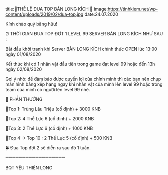 title:🔔THỂ LỆ ĐUA TOP BÀN LONG KÍCH 🔔
image:https://tinhkiem.net/wp-content/uploads/2019/02/dua-top.jpg
date:24.07.2020

Kính chào quý bằng hữu!

⏰ THỜI GIAN ĐUA TOP ĐỢT 1 LEVEL 99 SERVER BÀN LONG KÍCH NHƯ SAU :

Bắt đầu khởi tranh khi Server BÀN LONG KÍCH chính thức OPEN lúc 13:00 ngày 01/08/2020

Kết thúc khi có 1 nhân vật đầu tiên trong game đạt level 99 hoặc đến 13h ngày 02/08/2020

Gợi ý nhỏ: để đảm bảo được quyền lợi của chính mình thì các bạn nên chụp màn hình bảng xếp hạng ngay khi nhân vật của mình lên level 99 hoặc trong team của mình có người lên level 99 nhé.

🔔 PHẦN THƯỞNG

💎Top 1: Trùng Lâu Triệu (cố định) + 3000 KNB

💎Top 2: 4 Thể Lực 6 (cố định) + 2000 KNB

💎Top 3: 2 Thể Lực 6 (cố định) + 1000 KNB

💎Top 4 -> Top 10 : 2 Thể Lực 5 (cố định) + 500 KNB

🍀 Đua Top đợt 2 sẽ diễn ra sau đó 1 tuần.

➖➖➖➖➖➖➖➖➖➖➖➖➖➖➖➖➖➖

BQT YÊU THIÊN LONG
